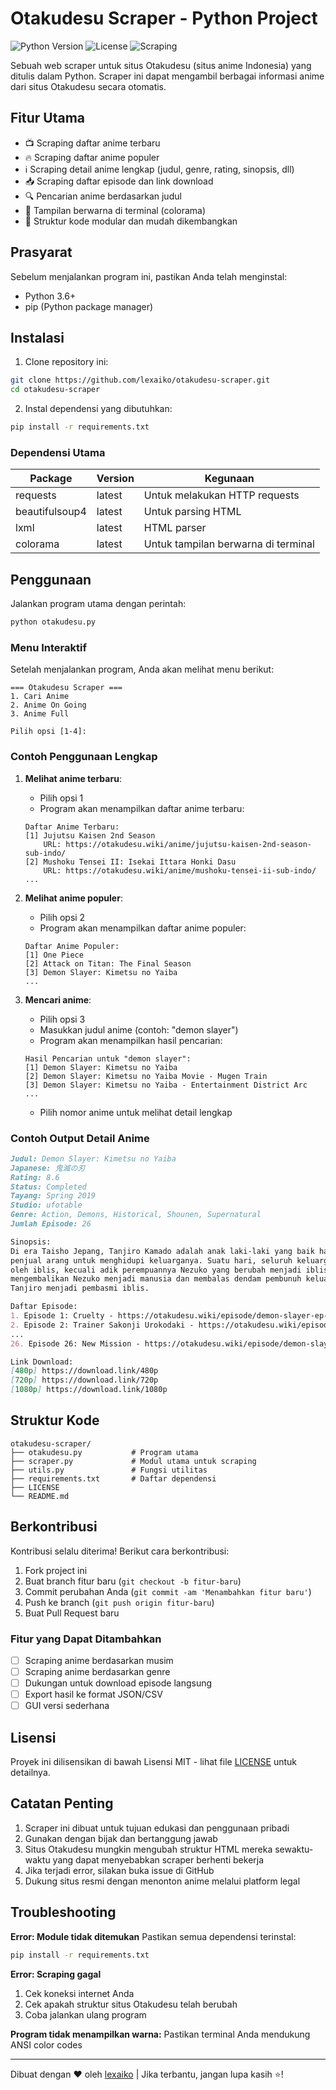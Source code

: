 # Otakudesu Scraper - Python Project

![Python Version](https://img.shields.io/badge/python-3.6%2B-blue)
![License](https://img.shields.io/badge/license-MIT-green)
![Scraping](https://img.shields.io/badge/purpose-web%20scraping-yellowgreen)

Sebuah web scraper untuk situs Otakudesu (situs anime Indonesia) yang ditulis dalam Python. Scraper ini dapat mengambil berbagai informasi anime dari situs Otakudesu secara otomatis.

## Fitur Utama
- 📺 Scraping daftar anime terbaru
- 🔥 Scraping daftar anime populer
- ℹ️ Scraping detail anime lengkap (judul, genre, rating, sinopsis, dll)
- 📥 Scraping daftar episode dan link download
- 🔍 Pencarian anime berdasarkan judul
- 🎨 Tampilan berwarna di terminal (colorama)
- 🧩 Struktur kode modular dan mudah dikembangkan

## Prasyarat
Sebelum menjalankan program ini, pastikan Anda telah menginstal:
- Python 3.6+
- pip (Python package manager)

## Instalasi
1. Clone repository ini:
```bash
git clone https://github.com/lexaiko/otakudesu-scraper.git
cd otakudesu-scraper
```

2. Instal dependensi yang dibutuhkan:
```bash
pip install -r requirements.txt
```

### Dependensi Utama
| Package | Version | Kegunaan |
|---------|---------|----------|
| requests | latest | Untuk melakukan HTTP requests |
| beautifulsoup4 | latest | Untuk parsing HTML |
| lxml | latest | HTML parser |
| colorama | latest | Untuk tampilan berwarna di terminal |

## Penggunaan
Jalankan program utama dengan perintah:
```bash
python otakudesu.py
```

### Menu Interaktif
Setelah menjalankan program, Anda akan melihat menu berikut:
```
=== Otakudesu Scraper ===
1. Cari Anime
2. Anime On Going
3. Anime Full

Pilih opsi [1-4]: 
```

### Contoh Penggunaan Lengkap
1. **Melihat anime terbaru**:
   - Pilih opsi 1
   - Program akan menampilkan daftar anime terbaru:
   ```
   Daftar Anime Terbaru:
   [1] Jujutsu Kaisen 2nd Season
       URL: https://otakudesu.wiki/anime/jujutsu-kaisen-2nd-season-sub-indo/
   [2] Mushoku Tensei II: Isekai Ittara Honki Dasu
       URL: https://otakudesu.wiki/anime/mushoku-tensei-ii-sub-indo/
   ...
   ```

2. **Melihat anime populer**:
   - Pilih opsi 2
   - Program akan menampilkan daftar anime populer:
   ```
   Daftar Anime Populer:
   [1] One Piece
   [2] Attack on Titan: The Final Season
   [3] Demon Slayer: Kimetsu no Yaiba
   ...
   ```

3. **Mencari anime**:
   - Pilih opsi 3
   - Masukkan judul anime (contoh: "demon slayer")
   - Program akan menampilkan hasil pencarian:
   ```
   Hasil Pencarian untuk "demon slayer":
   [1] Demon Slayer: Kimetsu no Yaiba
   [2] Demon Slayer: Kimetsu no Yaiba Movie - Mugen Train
   [3] Demon Slayer: Kimetsu no Yaiba - Entertainment District Arc
   ...
   ```
   - Pilih nomor anime untuk melihat detail lengkap

### Contoh Output Detail Anime
```markdown
Judul: Demon Slayer: Kimetsu no Yaiba
Japanese: 鬼滅の刃
Rating: 8.6
Status: Completed
Tayang: Spring 2019
Studio: ufotable
Genre: Action, Demons, Historical, Shounen, Supernatural
Jumlah Episode: 26

Sinopsis:
Di era Taisho Jepang, Tanjiro Kamado adalah anak laki-laki yang baik hati yang menjadi 
penjual arang untuk menghidupi keluarganya. Suatu hari, seluruh keluarganya dibantai 
oleh iblis, kecuali adik perempuannya Nezuko yang berubah menjadi iblis. Untuk 
mengembalikan Nezuko menjadi manusia dan membalas dendam pembunuh keluarganya, 
Tanjiro menjadi pembasmi iblis.

Daftar Episode:
1. Episode 1: Cruelty - https://otakudesu.wiki/episode/demon-slayer-ep-1/
2. Episode 2: Trainer Sakonji Urokodaki - https://otakudesu.wiki/episode/demon-slayer-ep-2/
...
26. Episode 26: New Mission - https://otakudesu.wiki/episode/demon-slayer-ep-26/

Link Download:
[480p] https://download.link/480p
[720p] https://download.link/720p
[1080p] https://download.link/1080p
```

## Struktur Kode
```plaintext
otakudesu-scraper/
├── otakudesu.py           # Program utama
├── scraper.py             # Modul utama untuk scraping
├── utils.py               # Fungsi utilitas
├── requirements.txt       # Daftar dependensi
├── LICENSE
└── README.md
```

## Berkontribusi
Kontribusi selalu diterima! Berikut cara berkontribusi:
1. Fork project ini
2. Buat branch fitur baru (`git checkout -b fitur-baru`)
3. Commit perubahan Anda (`git commit -am 'Menambahkan fitur baru'`)
4. Push ke branch (`git push origin fitur-baru`)
5. Buat Pull Request baru

### Fitur yang Dapat Ditambahkan
- [ ] Scraping anime berdasarkan musim
- [ ] Scraping anime berdasarkan genre
- [ ] Dukungan untuk download episode langsung
- [ ] Export hasil ke format JSON/CSV
- [ ] GUI versi sederhana

## Lisensi
Proyek ini dilisensikan di bawah Lisensi MIT - lihat file [LICENSE](LICENSE) untuk detailnya.

## Catatan Penting
1. Scraper ini dibuat untuk tujuan edukasi dan penggunaan pribadi
2. Gunakan dengan bijak dan bertanggung jawab
3. Situs Otakudesu mungkin mengubah struktur HTML mereka sewaktu-waktu yang dapat menyebabkan scraper berhenti bekerja
4. Jika terjadi error, silakan buka issue di GitHub
5. Dukung situs resmi dengan menonton anime melalui platform legal

## Troubleshooting
**Error: Module tidak ditemukan**
Pastikan semua dependensi terinstal:
```bash
pip install -r requirements.txt
```

**Error: Scraping gagal**
1. Cek koneksi internet Anda
2. Cek apakah struktur situs Otakudesu telah berubah
3. Coba jalankan ulang program

**Program tidak menampilkan warna:**
Pastikan terminal Anda mendukung ANSI color codes

---
Dibuat dengan ❤️ oleh [lexaiko](https://github.com/lexaiko) | Jika terbantu, jangan lupa kasih ⭐!
